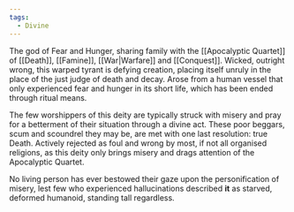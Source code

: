 ```yaml
---
tags:
  - Divine
---
```

The god of Fear and Hunger, sharing family with the [[Apocalyptic Quartet]] of [[Death]], [[Famine]], [[War|Warfare]] and [[Conquest]]. 
Wicked, outright wrong, this warped tyrant is defying creation, placing itself unruly in the place of the just judge of death and decay. 
Arose from a human vessel that only experienced fear and hunger in its short life, which has been ended through ritual means.  

The few worshippers of this deity are typically struck with misery and pray for a betterment of their situation through a divine act. 
	These poor beggars, scum and scoundrel they may be, are met with one last resolution: true Death. 
Actively rejected as foul and wrong by most, if not all organised religions, as this deity only brings misery and drags attention of the Apocalyptic Quartet. 

No living person has ever bestowed their gaze upon the personification of misery, lest few who experienced hallucinations described **it** as starved, deformed humanoid, standing tall regardless. 



